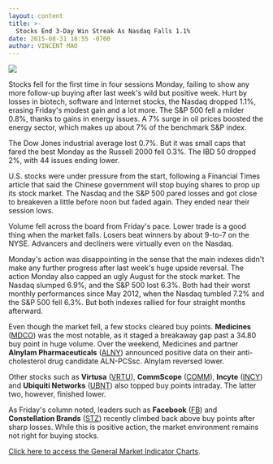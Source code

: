 ```yaml
---
layout: content
title: >-
  Stocks End 3-Day Win Streak As Nasdaq Falls 1.1%
date: 2015-08-31 18:55 -0700
author: VINCENT MAO
---
```






![](https://www.investors.com/wp-content/uploads/ibd-migrated-images/MPv_150901_635766322142242807.png)









  

Stocks fell for the first time in four sessions Monday, failing to show any more follow-up buying after last week's wild but positive week. Hurt by losses in biotech, software and Internet stocks, the Nasdaq dropped 1.1%, erasing Friday's modest gain and a lot more. The S&P 500 fell a milder 0.8%, thanks to gains in energy issues. A 7% surge in oil prices boosted the energy sector, which makes up about 7% of the benchmark S&P index.

  

The Dow Jones industrial average lost 0.7%. But it was small caps that fared the best Monday as the Russell 2000 fell 0.3%. The IBD 50 dropped 2%, with 44 issues ending lower.

  

U.S. stocks were under pressure from the start, following a Financial Times article that said the Chinese government will stop buying shares to prop up its stock market. The Nasdaq and the S&P 500 pared losses and got close to breakeven a little before noon but faded again. They ended near their session lows.

  

Volume fell across the board from Friday's pace. Lower trade is a good thing when the market falls. Losers beat winners by about 9-to-7 on the NYSE. Advancers and decliners were virtually even on the Nasdaq.

  

Monday's action was disappointing in the sense that the main indexes didn't make any further progress after last week's huge upside reversal. The action Monday also capped an ugly August for the stock market. The Nasdaq slumped 6.9%, and the S&P 500 lost 6.3%. Both had their worst monthly performances since May 2012, when the Nasdaq tumbled 7.2% and the S&P 500 fell 6.3%. But both indexes rallied for four straight months afterward.

  

Even though the market fell, a few stocks cleared buy points. **Medicines** ([MDCO](https://research.investors.com/quote.aspx?symbol=MDCO)) was the most notable, as it staged a breakaway gap past a 34.80 buy point in huge volume. Over the weekend, Medicines and partner **Alnylam Pharmaceuticals** ([ALNY](https://research.investors.com/quote.aspx?symbol=ALNY)) announced positive data on their anti-cholesterol drug candidate ALN-PCSsc. Alnylam reversed lower.

  

Other stocks such as **Virtusa** ([VRTU](https://research.investors.com/quote.aspx?symbol=VRTU)), **CommScope** ([COMM](https://research.investors.com/quote.aspx?symbol=COMM)), **Incyte** ([INCY](https://research.investors.com/quote.aspx?symbol=INCY)) and **Ubiquiti Networks** ([UBNT](https://research.investors.com/quote.aspx?symbol=UBNT)) also topped buy points intraday. The latter two, however, finished lower.

  

As Friday's column noted, leaders such as **Facebook** ([FB](https://research.investors.com/quote.aspx?symbol=FB)) and **Constellation Brands** ([STZ](https://research.investors.com/quote.aspx?symbol=STZ)) recently climbed back above buy points after sharp losses. While this is positive action, the market environment remains not right for buying stocks.

  

[Click here to access the General Market Indicator Charts](https://www.investors.com/pdf/GMI_090115.pdf).




